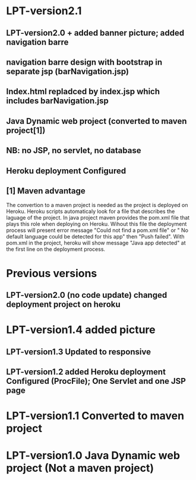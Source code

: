 # LPT-version2.1

## LPT-version2.0 + added banner picture; added navigation barre 
## navigation barre design with bootstrap in separate jsp (barNavigation.jsp)
## Index.html repladced by index.jsp which includes barNavigation.jsp
## Java Dynamic web project (converted to maven project[1])
## NB: no JSP, no servlet, no database
## Heroku deployment Configured


## [1] Maven advantage
The convertion to a maven project is needed as the project is deployed on Heroku. Heroku scripts automaticaly look for a file that describes the laguage of the project. In java project maven provides the pom.xml file that plays this role when deploying on Heroku. Wihout this file the deployment process will present error message "Could not find a pom.xml file" or " No default language could be detected for this app" then "Push failed". With pom.xml in the project, heroku will show message "Java app detected" at the first line on the deployment process.


Previous versions
=================
## LPT-version2.0 (no code update) changed deployment project on heroku
# LPT-version1.4 added picture
## LPT-version1.3 Updated to responsive
## LPT-version1.2 added Heroku deployment Configured (ProcFile); One Servlet and one JSP page
# LPT-version1.1 Converted to maven project
# LPT-version1.0 Java Dynamic web project  (Not a maven project)

